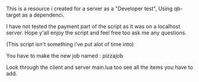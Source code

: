 This is a resource i created for a server as a "Developer test", Using qb-target as a dependenci.

I have not tested the payment part of the script as it was on a localhost server. 
Hope y'all enjoy the script and feel free too ask me any questions. 

(This script isn't something i've put alot of time into)



You have to make the new job named : pizzajob


Look through the client and server main.lua too see all the items you have to add.
